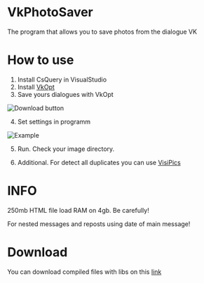 # VkPhotoSaver
The program that allows you to save photos from the dialogue VK

# How to use
1) Install CsQuery in VisualStudio
2) Install [VkOpt](https://chrome.google.com/webstore/detail/vkopt/hoboppgpbgclpfnjfdidokiilachfcbb)
3) Save yours dialogues with VkOpt

![Download button](https://pp.userapi.com/c845522/v845522169/1c902c/J9JG9AhZI7I.jpg)

4) Set settings in programm

![Example](https://pp.userapi.com/c845522/v845522169/1c9047/n58jDbnzXlw.jpg)

5) Run. Check your image directory.

6) Additional. For detect all duplicates you can use [VisiPics](http://www.visipics.info/index.php?title=Download#Download_Links)

# INFO
250mb HTML file load RAM on 4gb. Be carefully!

For nested messages and reposts using date of main message!

# Download
You can download compiled files with libs on this [link](http://xoma163.site/files/VkPhotoSaver.rar)